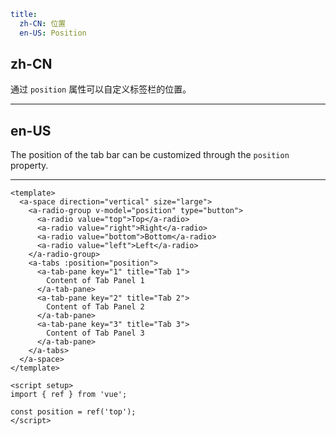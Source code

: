 ```yaml
title:
  zh-CN: 位置
  en-US: Position
```

## zh-CN

通过 `position` 属性可以自定义标签栏的位置。

---

## en-US

The position of the tab bar can be customized through the `position` property.

---

```vue
<template>
  <a-space direction="vertical" size="large">
    <a-radio-group v-model="position" type="button">
      <a-radio value="top">Top</a-radio>
      <a-radio value="right">Right</a-radio>
      <a-radio value="bottom">Bottom</a-radio>
      <a-radio value="left">Left</a-radio>
    </a-radio-group>
    <a-tabs :position="position">
      <a-tab-pane key="1" title="Tab 1">
        Content of Tab Panel 1
      </a-tab-pane>
      <a-tab-pane key="2" title="Tab 2">
        Content of Tab Panel 2
      </a-tab-pane>
      <a-tab-pane key="3" title="Tab 3">
        Content of Tab Panel 3
      </a-tab-pane>
    </a-tabs>
  </a-space>
</template>

<script setup>
import { ref } from 'vue';

const position = ref('top');
</script>
```
